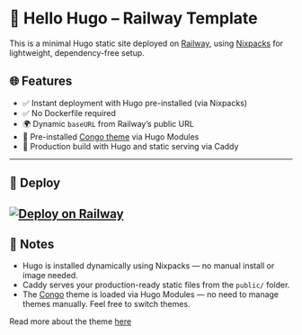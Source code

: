 # 🚀 Hello Hugo – Railway Template

This is a minimal Hugo static site deployed on [Railway](https://railway.app), using [Nixpacks](https://nixpacks.com) for lightweight, dependency-free setup.

## 🌐 Features

- ✅ Instant deployment with Hugo pre-installed (via Nixpacks)
- ✅ No Dockerfile required
- 🌍 Dynamic `baseURL` from Railway’s public URL
- 🎨 Pre-installed [Congo theme](https://github.com/jpanther/congo) via Hugo Modules
- 🌟 Production build with Hugo and static serving via Caddy

---

## 🚀 Deploy

[![Deploy on Railway](https://railway.com/button.svg)](https://railway.com/deploy/hugo-blog?referralCode=dPr4mc)
---

## 👋 Notes

- Hugo is installed dynamically using Nixpacks — no manual install or image needed.
- Caddy serves your production-ready static files from the `public/` folder.
- The [Congo](https://github.com/jpanther/congo) theme is loaded via Hugo Modules — no need to manage themes manually. Feel free to switch themes.

Read more about the theme [here]()
